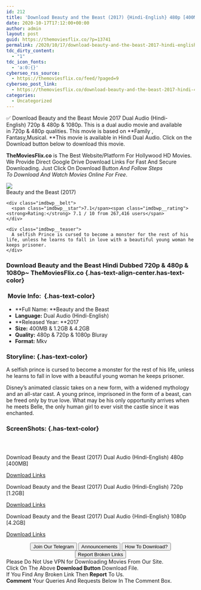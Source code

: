 ```yaml
---
id: 212
title: 'Download Beauty and the Beast (2017) {Hindi-English} 480p [400MB] || 720p [1.2GB] || 1080p [4.2GB]'
date: 2020-10-17T17:12:00+00:00
author: admin
layout: post
guid: https://themoviesflix.co/?p=13741
permalink: /2020/10/17/download-beauty-and-the-beast-2017-hindi-english-480p-400mb-720p-1-2gb-1080p-4-2gb/
tdc_dirty_content:
  - "1"
tdc_icon_fonts:
  - 'a:0:{}'
cyberseo_rss_source:
  - https://themoviesflix.co/feed/?paged=9
cyberseo_post_link:
  - https://themoviesflix.co/download-beauty-and-the-beast-2017-hindi-480p-720p-1080p/
categories:
  - Uncategorized
---
```

✅ Download Beauty and the Beast&nbsp;Movie&nbsp;2017 Dual Audio (Hindi-English)&nbsp;720p&nbsp;&&nbsp;480p&nbsp;& 1080p. This is&nbsp;a&nbsp;dual audio&nbsp;movie and available in&nbsp;720p&nbsp;&&nbsp;480p&nbsp;qualities. This movie is based on&nbsp;**Family , Fantasy,Musical.&nbsp;**This movie is available in Hindi Dual Audio. Click on the Download button below to download this movie.

**TheMoviesFlix.co**&nbsp;is The Best Website/Platform For Hollywood HD Movies. We Provide Direct Google Drive Download Links For Fast And Secure Downloading. Just Click On Download Button&nbsp;_And Follow Steps To&nbsp;Download And Watch Movies Online For Free_.

<div class="imdbwp imdbwp--movie dark">
  <div class="imdbwp__thumb">
    <a class="imdbwp__link" target="_blank" title="Beauty and the Beast" href="https://www.imdb.com/title/tt2771200/" rel="nofollow noopener noreferrer"><img class="imdbwp__img" src="https://m.media-amazon.com/images/M/MV5BMTUwNjUxMTM4NV5BMl5BanBnXkFtZTgwODExMDQzMTI@._V1_SX300.jpg" /></a>
  </div>
  
  <div class="imdbwp__content">
    <div class="imdbwp__header">
      <span class="imdbwp__title">Beauty and the Beast</span> (2017)
    </div>
    
    <div class="imdbwp__belt">
      <span class="imdbwp__star">7.1</span><span class="imdbwp__rating"><strong>Rating:</strong> 7.1 / 10 from 267,416 users</span>
    </div>
    
    <div class="imdbwp__teaser">
      A selfish Prince is cursed to become a monster for the rest of his life, unless he learns to fall in love with a beautiful young woman he keeps prisoner.
    </div>
  </div>
</div>

### Download Beauty and the Beast Hindi&nbsp;Dubbed 720p & 480p & 1080p~ TheMoviesFlix.co {.has-text-align-center.has-text-color}

### &nbsp;Movie Info:&nbsp; {.has-text-color}

  * **Full Name:&nbsp;**Beauty and the Beast
  * **Language:**&nbsp;Dual Audio (Hindi-English)
  * **Released Year:&nbsp;**2017
  * **Size:**&nbsp;400MB & 1.2GB & 4.2GB
  * **Quality:**&nbsp;480p & 720p & 1080p Bluray
  * **Format:**&nbsp;Mkv

### Storyline: {.has-text-color}

A selfish prince is cursed to become a monster for the rest of his life, unless he learns to fall in love with a beautiful young woman he keeps prisoner.

Disney’s animated classic takes on a new form, with a widened mythology and an all-star cast. A young prince, imprisoned in the form of a beast, can be freed only by true love. What may be his only opportunity arrives when he meets Belle, the only human girl to ever visit the castle since it was enchanted.

### ScreenShots: {.has-text-color}

<div class="wp-block-image">
  <figure class="aligncenter"><img src="https://i.imgur.com/hTkcByi.png" alt /></figure>
</div>

<div class="wp-block-image">
  <figure class="aligncenter"><img src="https://i.imgur.com/lEOhTOt.png" alt /></figure>
</div>

<div class="wp-block-image">
  <figure class="aligncenter"><img src="https://i.imgur.com/3ZRjHxj.png" alt /></figure>
</div>

<p class="has-text-align-center has-text-color has-medium-font-size">
  Download Beauty and the Beast (2017) Dual Audio (Hindi-English) 480p [400MB]
</p>

<span class="mb-center maxbutton-3-center"><span class="maxbutton-3-container mb-container"><a class="maxbutton-3 maxbutton maxbutton-post-button" target="_blank" rel="nofollow noopener noreferrer" href="https://coinquint.com/a13750/"><span class="mb-text">Download Links</span></a></span></span>

<p class="has-text-align-center has-text-color has-medium-font-size">
  Download Beauty and the Beast (2017) Dual Audio (Hindi-English) 720p [1.2GB]
</p>

<span class="mb-center maxbutton-3-center"><span class="maxbutton-3-container mb-container"><a class="maxbutton-3 maxbutton maxbutton-post-button" target="_blank" rel="nofollow noopener noreferrer" href="https://coinquint.com/a13752/"><span class="mb-text">Download Links</span></a></span></span>

<p class="has-text-align-center has-text-color has-medium-font-size">
  Download Beauty and the Beast (2017) Dual Audio {Hindi-English} 1080p [4.2GB]
</p>

<span class="mb-center maxbutton-3-center"><span class="maxbutton-3-container mb-container"><a class="maxbutton-3 maxbutton maxbutton-post-button" target="_blank" rel="nofollow noopener noreferrer" href="https://coinquint.com/a13755/"><span class="mb-text">Download Links</span></a></span></span>

<center>
</center>

<center>
  <a href="https://t.me/themoviesflixcom" target="_blank" data-wpel-link="external" rel="nofollow external noopener noreferrer"><button class="button button5">Join Our Telegram</button></a> <a href="https://themoviesflix.co/download-beauty-and-the-beast-2017-hindi-480p-720p-1080p/#" target="_blank" data-wpel-link="external" rel="nofollow external noopener noreferrer"><button class="button button5">Announcements</button></a> <a href="https://themoviesflix.com/how-to-download/" target="_blank" data-wpel-link="external" rel="nofollow external noopener noreferrer"><button class="button button5">How To Download?</button></a> <a href="https://themoviesflix.co/download-beauty-and-the-beast-2017-hindi-480p-720p-1080p/#" target="_blank" data-wpel-link="external" rel="nofollow external noopener noreferrer"><button class="button button5">Report Broken Links</button></a>
</center>

<div class="alert alert-danger">
  Please Do Not Use VPN for Downloading Movies From Our Site.
</div>

<div class="alert alert-success">
  Click On The Above <strong>Download Button</strong> Download File.
</div>

<div class="alert alert-warning">
  If You Find Any Broken Link Then <strong>Report</strong> To Us.
</div>

<div class="alert alert-info">
  <strong>Comment</strong> Your Queries And Requests Below In The Comment Box.
</div>